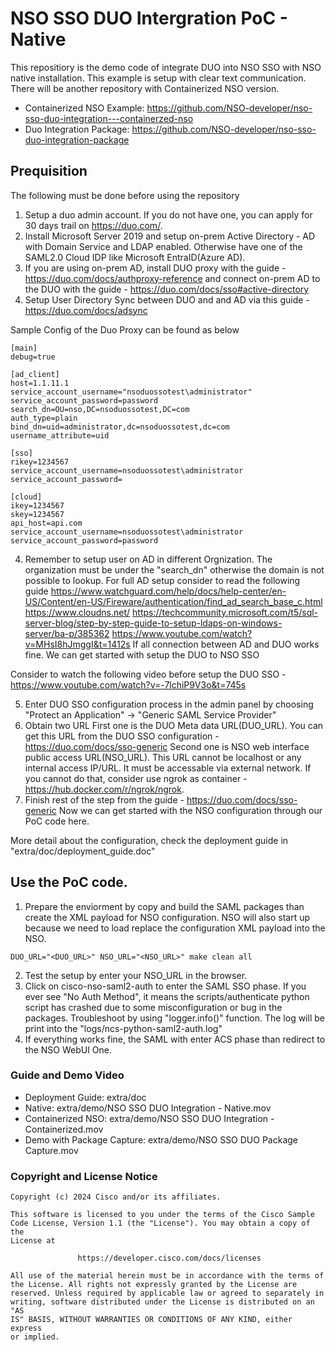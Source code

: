 # NSO SSO DUO Intergration PoC - Native 
This repositiory is the demo code of integrate DUO into NSO SSO with NSO native installation.  This example is setup with clear text communication. There will be another repository with Containerized NSO version.  
* Containerized NSO Example:  https://github.com/NSO-developer/nso-sso-duo-integration---containerzed-nso
* Duo Integration Package:  https://github.com/NSO-developer/nso-sso-duo-integration-package 


## Prequisition
The following must be done before using the repository  
1. Setup a duo admin account. If you do not have one, you can apply for 30 days trail on https://duo.com/. 
2. Install Microsoft Server 2019 and setup on-prem Active Directory - AD with Domain Service and LDAP enabled. Otherwise have one of the SAML2.0 Cloud IDP like Microsoft EntraID(Azure AD).
3. If you are using on-prem AD, install DUO proxy with the guide - https://duo.com/docs/authproxy-reference and connect on-prem AD to the DUO with the guide - https://duo.com/docs/sso#active-directory
4. Setup User Directory Sync between DUO and and AD via this guide - https://duo.com/docs/adsync

Sample Config of the Duo Proxy can be found as below  
```
[main]
debug=true

[ad_client]
host=1.1.11.1
service_account_username="nsoduossotest\administrator"
service_account_password=password
search_dn=OU=nso,DC=nsoduossotest,DC=com
auth_type=plain
bind_dn=uid=administrator,dc=nsoduossotest,dc=com
username_attribute=uid

[sso]
rikey=1234567
service_account_username=nsoduossotest\administrator
service_account_password=

[cloud]
ikey=1234567
skey=1234567
api_host=api.com
service_account_username=nsoduossotest\administrator
service_account_password=password

```
4. Remember to setup user on AD in different Orgnization. The organization must be under the "search_dn" otherwise the domain is not possible to lookup.
For full AD setup consider to read the following guide
https://www.watchguard.com/help/docs/help-center/en-US/Content/en-US/Fireware/authentication/find_ad_search_base_c.html
https://www.cloudns.net/
https://techcommunity.microsoft.com/t5/sql-server-blog/step-by-step-guide-to-setup-ldaps-on-windows-server/ba-p/385362
https://www.youtube.com/watch?v=MHsI8hJmggI&t=1412s
If all connection between AD and DUO works fine. We can get started with setup the DUO to NSO SSO  

Consider to watch the following video before setup the DUO SSO - https://www.youtube.com/watch?v=-7lchiP9V3o&t=745s  

5. Enter DUO SSO configuration process in the admin panel by choosing "Protect an Application" -> "Generic SAML Service Provider" 
6. Obtain two URL 
First one is the DUO Meta data URL(DUO_URL). You can get this URL from the DUO SSO configuration - https://duo.com/docs/sso-generic
Second one is NSO web interface public access URL(NSO_URL). This URL cannot be localhost or any internal access IP/URL. It must be accessable via external network. If you cannot do that, consider use ngrok as container - https://hub.docker.com/r/ngrok/ngrok.
7. Finish rest of the step from the guide  - https://duo.com/docs/sso-generic
Now we can get started with the NSO configuration through our PoC code here.  

More detail about the configuration, check the deployment guide in "extra/doc/deployment_guide.doc"

## Use the PoC code.
1. Prepare the enviorment by copy and build the SAML packages than create the XML payload for NSO configuration. NSO will also start up because we need to load replace the configuration XML payload into the NSO. 
```
DUO_URL="<DUO_URL>" NSO_URL="<NSO_URL>" make clean all
```
2. Test the setup by enter your NSO_URL in the browser.
3. Click on cisco-nso-saml2-auth to enter the SAML SSO phase.
If you ever see "No Auth Method", it means the scripts/authenticate python script has crashed due to some misconfiguration or bug in the packages. Troubleshoot by using "logger.info()" function. The log will be print into the "logs/ncs-python-saml2-auth.log"  
4. If everything works fine, the SAML with enter ACS phase than redirect to the NSO WebUI One. 

### Guide and Demo Video
* Deployment Guide: extra/doc
* Native: extra/demo/NSO SSO DUO Integration - Native.mov
* Containerized NSO:  extra/demo/NSO SSO DUO Integration - Containerized.mov
* Demo with Package Capture: extra/demo/NSO SSO DUO Package Capture.mov

### Copyright and License Notice
``` 
Copyright (c) 2024 Cisco and/or its affiliates.

This software is licensed to you under the terms of the Cisco Sample
Code License, Version 1.1 (the "License"). You may obtain a copy of the
License at

               https://developer.cisco.com/docs/licenses

All use of the material herein must be in accordance with the terms of
the License. All rights not expressly granted by the License are
reserved. Unless required by applicable law or agreed to separately in
writing, software distributed under the License is distributed on an "AS
IS" BASIS, WITHOUT WARRANTIES OR CONDITIONS OF ANY KIND, either express
or implied.
``` 